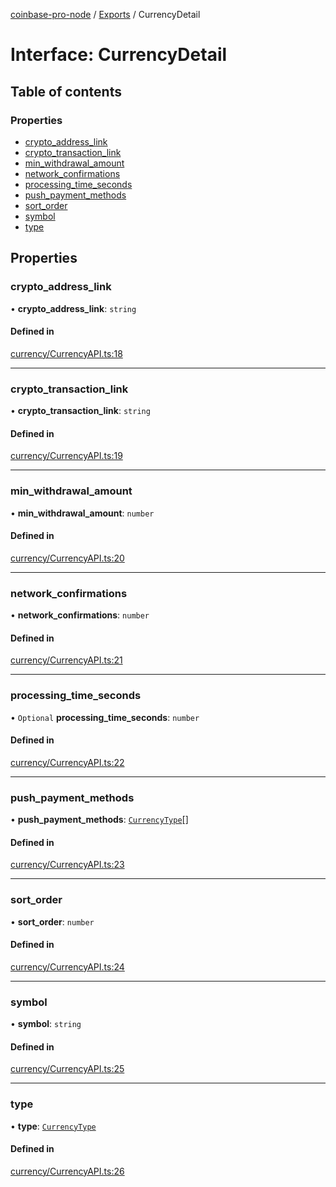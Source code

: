 [coinbase-pro-node](../README.md) / [Exports](../modules.md) / CurrencyDetail

# Interface: CurrencyDetail

## Table of contents

### Properties

- [crypto_address_link](CurrencyDetail.md#crypto_address_link)
- [crypto_transaction_link](CurrencyDetail.md#crypto_transaction_link)
- [min_withdrawal_amount](CurrencyDetail.md#min_withdrawal_amount)
- [network_confirmations](CurrencyDetail.md#network_confirmations)
- [processing_time_seconds](CurrencyDetail.md#processing_time_seconds)
- [push_payment_methods](CurrencyDetail.md#push_payment_methods)
- [sort_order](CurrencyDetail.md#sort_order)
- [symbol](CurrencyDetail.md#symbol)
- [type](CurrencyDetail.md#type)

## Properties

### crypto_address_link

• **crypto_address_link**: `string`

#### Defined in

[currency/CurrencyAPI.ts:18](https://github.com/bennycode/coinbase-pro-node/blob/6b575f0/src/currency/CurrencyAPI.ts#L18)

---

### crypto_transaction_link

• **crypto_transaction_link**: `string`

#### Defined in

[currency/CurrencyAPI.ts:19](https://github.com/bennycode/coinbase-pro-node/blob/6b575f0/src/currency/CurrencyAPI.ts#L19)

---

### min_withdrawal_amount

• **min_withdrawal_amount**: `number`

#### Defined in

[currency/CurrencyAPI.ts:20](https://github.com/bennycode/coinbase-pro-node/blob/6b575f0/src/currency/CurrencyAPI.ts#L20)

---

### network_confirmations

• **network_confirmations**: `number`

#### Defined in

[currency/CurrencyAPI.ts:21](https://github.com/bennycode/coinbase-pro-node/blob/6b575f0/src/currency/CurrencyAPI.ts#L21)

---

### processing_time_seconds

• `Optional` **processing_time_seconds**: `number`

#### Defined in

[currency/CurrencyAPI.ts:22](https://github.com/bennycode/coinbase-pro-node/blob/6b575f0/src/currency/CurrencyAPI.ts#L22)

---

### push_payment_methods

• **push_payment_methods**: [`CurrencyType`](../enums/CurrencyType.md)[]

#### Defined in

[currency/CurrencyAPI.ts:23](https://github.com/bennycode/coinbase-pro-node/blob/6b575f0/src/currency/CurrencyAPI.ts#L23)

---

### sort_order

• **sort_order**: `number`

#### Defined in

[currency/CurrencyAPI.ts:24](https://github.com/bennycode/coinbase-pro-node/blob/6b575f0/src/currency/CurrencyAPI.ts#L24)

---

### symbol

• **symbol**: `string`

#### Defined in

[currency/CurrencyAPI.ts:25](https://github.com/bennycode/coinbase-pro-node/blob/6b575f0/src/currency/CurrencyAPI.ts#L25)

---

### type

• **type**: [`CurrencyType`](../enums/CurrencyType.md)

#### Defined in

[currency/CurrencyAPI.ts:26](https://github.com/bennycode/coinbase-pro-node/blob/6b575f0/src/currency/CurrencyAPI.ts#L26)
